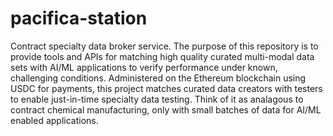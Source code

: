 # pacifica-station

Contract specialty data broker service. The purpose of this repository is to provide tools and APIs for matching high quality curated multi-modal data sets with AI/ML applications to verify performance under known, challenging conditions. Administered on the Ethereum blockchain using USDC for payments, this project matches curated data creators with testers to enable just-in-time specialty data testing. Think of it as analagous to contract chemical manufacturing, only with small batches of data for AI/ML enabled applications.
